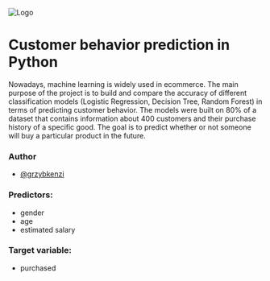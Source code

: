 
![Logo](https://s19538.pcdn.co/wp-content/uploads/2021/06/ecommerce.jpg)


# Customer behavior prediction in Python
Nowadays, machine learning is widely used in ecommerce. The main purpose of the project is to build and compare the accuracy of different classification models (Logistic Regression, Decision Tree, Random Forest) in terms of predicting customer behavior. The models were built on 80% of a dataset that contains information about 400 customers and their purchase history of a specific good. The goal is to predict whether or not someone will buy a particular product in the future.

### Author

- [@grzybkenzi](https://github.com/grzybkenzi)


### Predictors:
- gender 
- age
- estimated salary 

### Target variable: 
- purchased 
